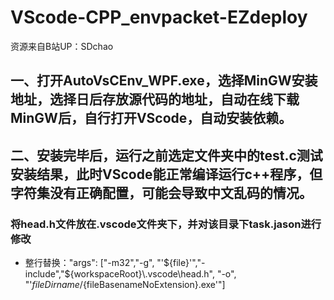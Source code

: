 # VScode-CPP_envpacket-EZdeploy
资源来自B站UP：SDchao  
## 一、打开AutoVsCEnv_WPF.exe，选择MinGW安装地址，选择日后存放源代码的地址，自动在线下载MinGW后，自行打开VScode，自动安装依赖。  
## 二、安装完毕后，运行之前选定文件夹中的test.c测试安装结果，此时VScode能正常编译运行c++程序，但字符集没有正确配置，可能会导致中文乱码的情况。  
### 将head.h文件放在.vscode文件夹下，并对该目录下task.jason进行修改  
- 整行替换："args": ["-m32","-g", "'${file}'","-include","${workspaceRoot}\\.vscode\\head.h", "-o", "'${fileDirname}/${fileBasenameNoExtension}.exe'"]
